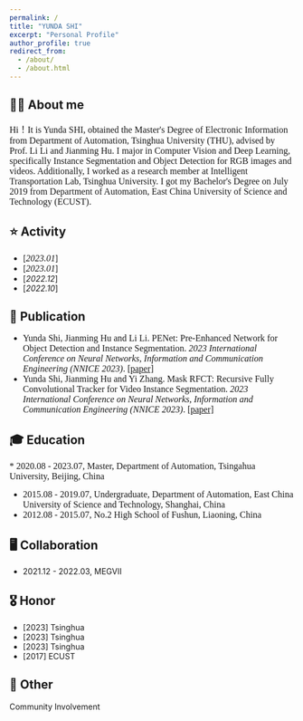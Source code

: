```yaml
---
permalink: /
title: "YUNDA SHI"
excerpt: "Personal Profile"
author_profile: true
redirect_from: 
  - /about/
  - /about.html
---
```


**👨‍🎓 About me**
------
<font size=3 face="Optima"> Hi！It is Yunda SHI, obtained the Master's Degree of Electronic Information from Department of Automation, Tsinghua University (THU), advised by Prof. Li Li and Jianming Hu. I major in Computer Vision and Deep Learning, specifically Instance Segmentation and Object Detection for RGB images and videos. Additionally, I worked as a research member at Intelligent Transportation Lab, Tsinghua University. I got my Bachelor's Degree on July 2019 from Department of Automation, East China University of Science and Technology (ECUST). </font>


**⭐️ Activity**
------
* [_<font size=3 face="Optima">2023.01</font>_]
* [<font size=3 face="Optima">_2023.01_</font>]
* [_2022.12_]
* [_2022.10_]


**📝 Publication**
------
* <font size=3 face="Optima"> Yunda Shi, Jianming Hu and Li Li. PENet: Pre-Enhanced Network for Object Detection and Instance Segmentation. _2023 International Conference on Neural Networks, Information and Communication Engineering (NNICE 2023)_. </font> [<font size=3 face="Optima">[paper]</font>](https://ieeexplore.ieee.org/abstract/document/10105781)
* <font size=3 face="Optima">  Yunda Shi, Jianming Hu and Yi Zhang. Mask RFCT: Recursive Fully Convolutional Tracker for Video Instance Segmentation. _2023 International Conference on Neural Networks, Information and Communication Engineering (NNICE 2023)_. </font>[<font size=3 face="Optima">[paper]</font>](https://ieeexplore.ieee.org/abstract/document/10105756)

**🎓 Education**
------
<font size=3 face="Optima"> * 2020.08 - 2023.07, Master, Department of Automation, Tsingahua University, Beijing, China
* 2015.08 - 2019.07, Undergraduate, Department of Automation, East China University of Science and Technology, Shanghai, China
* 2012.08 - 2015.07, No.2 High School of Fushun, Liaoning, China </font>

**🖥️ Collaboration**
------
* 2021.12 - 2022.03, MEGVII

**🎖️ Honor**
------
* [2023] Tsinghua
* [2023] Tsinghua
* [2023] Tsinghua
* [2017] ECUST


**🔋 Other**
------
Community Involvement

